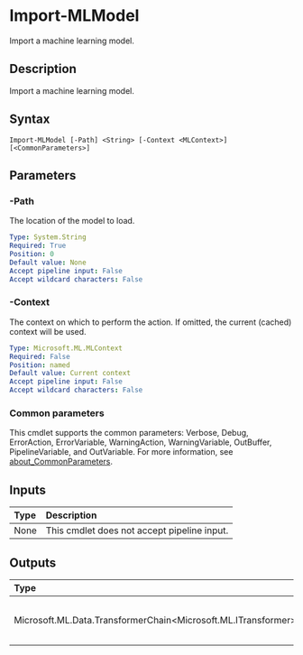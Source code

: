 # Import-MLModel

Import a machine learning model.

## Description

Import a machine learning model.

## Syntax

```
Import-MLModel [-Path] <String> [-Context <MLContext>] [<CommonParameters>]
```

## Parameters

### -Path

The location of the model to load.

```yaml
Type: System.String
Required: True
Position: 0
Default value: None
Accept pipeline input: False
Accept wildcard characters: False
```

### -Context

The context on which to perform the action. If omitted, the current (cached) context will be used.

```yaml
Type: Microsoft.ML.MLContext
Required: False
Position: named
Default value: Current context
Accept pipeline input: False
Accept wildcard characters: False
```

### Common parameters

This cmdlet supports the common parameters: Verbose, Debug, ErrorAction, ErrorVariable, WarningAction, WarningVariable, OutBuffer, PipelineVariable, and OutVariable. For more information, see [about_CommonParameters](https://go.microsoft.com/fwlink/?LinkID=113216).

## Inputs

| Type | Description |
|:---|:---|
| None | This cmdlet does not accept pipeline input. |

## Outputs

| Type | Description |
|:---|:---|
| Microsoft.ML.Data.TransformerChain<Microsoft.ML.ITransformer> | This cmdlet returns the imported TransformerChain. |


